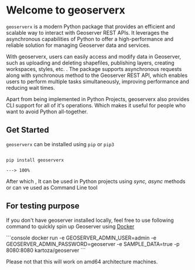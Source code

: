 # Welcome to geoserverx 

`geoserverx` is a modern Python package that provides an efficient and scalable way to interact with Geoserver REST APIs. It leverages the asynchronous capabilities of Python to offer a high-performance and reliable solution for managing Geoserver data and services.

With geoserverx, users can easily access and modify data in Geoserver, such as uploading and deleting shapefiles, publishing layers, creating workspaces, styles, etc. . The package supports asynchronous requests along with synchronous method to the Geoserver REST API, which enables users to perform multiple tasks simultaneously, improving performance and reducing wait times.

Apart from being implemented in Python Projects, geoserverx also provides CLI support for all of it's operations. Which makes it useful for people who want to avoid Python all-together. 


## Get Started

`geoserverx` can be installed using `pip` or `pip3`

<div class="termy">

```console

pip install geoserverx

---> 100%
```
</div>

After which , It can be used in Python projects using <i>sync, async</i> methods or can ve used as Command Line tool

## For testing purpose
If you don't have geoserver installed locally, feel free to use following command to quickly spin up Geoserver using [Docker](https://www.docker.com/)

<div class="termy">
```console
docker run -e GEOSERVER_ADMIN_USER=admin -e GEOSERVER_ADMIN_PASSWORD=geoserver -e SAMPLE_DATA=true -p 8080:8080 kartoza/geoserver
```
</div>

Please not that this will work on amd64 architecture machines.